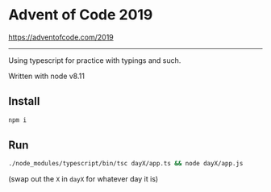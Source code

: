 # Advent of Code 2019

https://adventofcode.com/2019

---

Using typescript for practice with typings and such.

Written with node v8.11

## Install

```sh
npm i
```

## Run

```sh
./node_modules/typescript/bin/tsc dayX/app.ts && node dayX/app.js
```

(swap out the `X` in `dayX` for whatever day it is)


